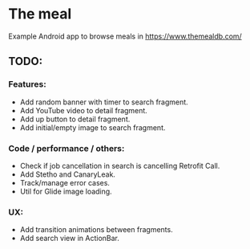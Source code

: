 # The meal
Example Android app to browse meals in https://www.themealdb.com/

## TODO:
### Features:
- Add random banner with timer to search fragment.
- Add YouTube video to detail fragment.
- Add up button to detail fragment.
- Add initial/empty image to search fragment.
### Code / performance / others:
- Check if job cancellation in search is cancelling Retrofit Call.
- Add Stetho and CanaryLeak.
- Track/manage error cases.
- Util for Glide image loading.
### UX:
- Add transition animations between fragments.
- Add search view in ActionBar.
